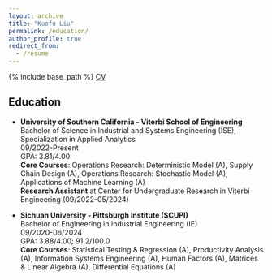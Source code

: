 ```yaml
---
layout: archive
title: "Kuofu Liu"
permalink: /education/
author_profile: true
redirect_from:
  - /resume
---
```


{% include base_path %}
<a href="https://kuofuliu.github.io/images/0918Kuofu%20Liu_CV.pdf">CV</a>
## Education

* **University of Southern California - Viterbi School of Engineering**<br>
  Bachelor of Science in Industrial and Systems Engineering (ISE),
  Specialization in Applied Analytics<br>
  09/2022-Present<br>
  GPA: 3.81/4.00<br>
  **Core Courses**: Operations Research: Deterministic Model (A), Supply Chain Design (A), Operations Research:         Stochastic Model (A), Applications of Machine Learning (A)<br>
  **Research Assistant** at Center for Undergraduate Research in Viterbi Engineering (09/2022-05/2024)
  
* **Sichuan University - Pittsburgh Institute (SCUPI)**<br>
  Bachelor of Engineering in Industrial Engineering (IE)<br>
  09/2020-06/2024<br>
  GPA: 3.88/4.00; 91.2/100.0<br>
  **Core Courses**: Statistical Testing & Regression (A), Productivity Analysis (A), Information Systems Engineering (A), Human Factors (A), Matrices & Linear Algebra (A), Differential Equations (A)


